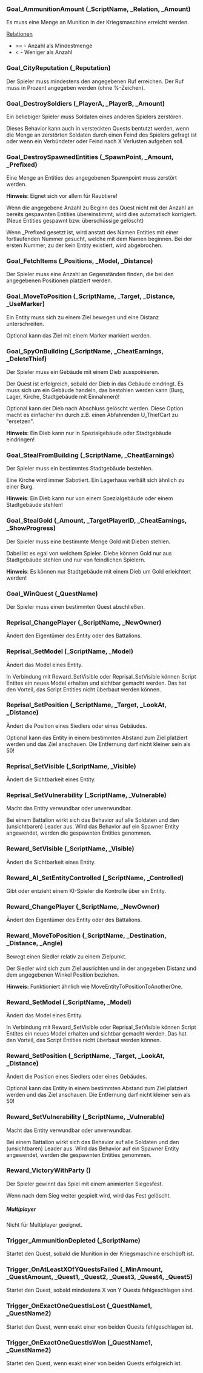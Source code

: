 ### Goal_AmmunitionAmount (_ScriptName, _Relation, _Amount)

Es muss eine Menge an Munition in der Kriegsmaschine erreicht werden.

 <u>Relationen</u>
 <ul>
 <li>>= - Anzahl als Mindestmenge</li>
 <li>< - Weniger als Anzahl</li>
 </ul>


### Goal_CityReputation (_Reputation)

Der Spieler muss mindestens den angegebenen Ruf erreichen.  Der Ruf muss
 in Prozent angegeben werden (ohne %-Zeichen).


### Goal_DestroySoldiers (_PlayerA, _PlayerB, _Amount)

Ein beliebiger Spieler muss Soldaten eines anderen Spielers zerstören.

 Dieses Behavior kann auch in versteckten Quests bentutzt werden, wenn die
 Menge an zerstörten Soldaten durch einen Feind des Spielers gefragt ist oder
 wenn ein Verbündeter oder Feind nach X Verlusten aufgeben soll.


### Goal_DestroySpawnedEntities (_SpawnPoint, _Amount, _Prefixed)

Eine Menge an Entities des angegebenen Spawnpoint muss zerstört werden.

 <b>Hinweis</b>: Eignet sich vor allem für Raubtiere!

 Wenn die angegebene Anzahl zu Beginn des Quest nicht mit der Anzahl an
 bereits gespawnten Entities übereinstimmt, wird dies automatisch korrigiert.
 (Neue Entities gespawnt bzw. überschüssige gelöscht)

 Wenn _Prefixed gesetzt ist, wird anstatt des Namen Entities mit einer
 fortlaufenden Nummer gesucht, welche mit dem Namen beginnen. Bei der
 ersten Nummer, zu der kein Entity existiert, wird abgebrochen.


### Goal_FetchItems (_Positions, _Model, _Distance)

Der Spieler muss eine Anzahl an Gegenständen finden, die bei den angegebenen
 Positionen platziert werden.

### Goal_MoveToPosition (_ScriptName, _Target, _Distance, _UseMarker)

Ein Entity muss sich zu einem Ziel bewegen und eine Distanz unterschreiten.

 Optional kann das Ziel mit einem Marker markiert werden.


### Goal_SpyOnBuilding (_ScriptName, _CheatEarnings, _DeleteThief)

Der Spieler muss ein Gebäude mit einem Dieb ausspoinieren.

 Der Quest ist erfolgreich, sobald der Dieb in das Gebäude eindringt. Es
 muss sich um ein Gebäude handeln, das bestohlen werden kann (Burg, Lager,
 Kirche, Stadtgebäude mit Einnahmen)!

 Optional kann der Dieb nach Abschluss gelöscht werden. Diese Option macht
 es einfacher ihn durch z.B. einen Abfahrenden U_ThiefCart zu "ersetzen".

 <b>Hinweis</b>: Ein Dieb kann nur in Spezialgebäude oder Stadtgebäude
 eindringen!


### Goal_StealFromBuilding (_ScriptName, _CheatEarnings)

Der Spieler muss ein bestimmtes Stadtgebäude bestehlen.

 Eine Kirche wird immer Sabotiert. Ein Lagerhaus verhält sich ähnlich zu
 einer Burg.

 <b>Hinweis</b>: Ein Dieb kann nur von einem Spezialgebäude oder einem
 Stadtgebäude stehlen!


### Goal_StealGold (_Amount, _TargetPlayerID, _CheatEarnings, _ShowProgress)

Der Spieler muss eine bestimmte Menge Gold mit Dieben stehlen.

 Dabei ist es egal von welchem Spieler. Diebe können Gold nur aus
 Stadtgebäude stehlen und nur von feindlichen Spielern.

 <b>Hinweis</b>: Es können nur Stadtgebäude mit einem Dieb um Gold
 erleichtert werden!


### Goal_WinQuest (_QuestName)

Der Spieler muss einen bestimmten Quest abschließen.

### Reprisal_ChangePlayer (_ScriptName, _NewOwner)

Ändert den Eigentümer des Entity oder des Battalions.

### Reprisal_SetModel (_ScriptName, _Model)

Ändert das Model eines Entity.

 In Verbindung mit Reward_SetVisible oder Reprisal_SetVisible können
 Script Entites ein neues Model erhalten und sichtbar gemacht werden.
 Das hat den Vorteil, das Script Entities nicht überbaut werden können.


### Reprisal_SetPosition (_ScriptName, _Target, _LookAt, _Distance)

Ändert die Position eines Siedlers oder eines Gebäudes.

 Optional kann das Entity in einem bestimmten Abstand zum Ziel platziert
 werden und das Ziel anschauen. Die Entfernung darf nicht kleiner sein als 50!


### Reprisal_SetVisible (_ScriptName, _Visible)

Ändert die Sichtbarkeit eines Entity.

### Reprisal_SetVulnerability (_ScriptName, _Vulnerable)

Macht das Entity verwundbar oder unverwundbar.

 Bei einem Battalion wirkt sich das Behavior auf alle Soldaten und den
 (unsichtbaren) Leader aus. Wird das Behavior auf ein Spawner Entity
 angewendet, werden die gespawnten Entities genommen.


### Reward_SetVisible (_ScriptName, _Visible)

Ändert die Sichtbarkeit eines Entity.

### Reward_AI_SetEntityControlled (_ScriptName, _Controlled)

Gibt oder entzieht einem KI-Spieler die Kontrolle über ein Entity.

### Reward_ChangePlayer (_ScriptName, _NewOwner)

Ändert den Eigentümer des Entity oder des Battalions.

### Reward_MoveToPosition (_ScriptName, _Destination, _Distance, _Angle)

Bewegt einen Siedler relativ zu einem Zielpunkt.

 Der Siedler wird sich zum Ziel ausrichten und in der angegeben Distanz
 und dem angegebenen Winkel Position beziehen.

 <p><b>Hinweis:</b> Funktioniert ähnlich wie MoveEntityToPositionToAnotherOne.
 </p>


### Reward_SetModel (_ScriptName, _Model)

Ändert das Model eines Entity.

 In Verbindung mit Reward_SetVisible oder Reprisal_SetVisible können
 Script Entites ein neues Model erhalten und sichtbar gemacht werden.
 Das hat den Vorteil, das Script Entities nicht überbaut werden können.


### Reward_SetPosition (_ScriptName, _Target, _LookAt, _Distance)

Ändert die Position eines Siedlers oder eines Gebäudes.

 Optional kann das Entity in einem bestimmten Abstand zum Ziel platziert
 werden und das Ziel anschauen. Die Entfernung darf nicht kleiner sein
 als 50!


### Reward_SetVulnerability (_ScriptName, _Vulnerable)

Macht das Entity verwundbar oder unverwundbar.

 Bei einem Battalion wirkt sich das Behavior auf alle Soldaten und den
 (unsichtbaren) Leader aus. Wird das Behavior auf ein Spawner Entity
 angewendet, werden die gespawnten Entities genommen.


### Reward_VictoryWithParty ()

Der Spieler gewinnt das Spiel mit einem animierten Siegesfest.

 Wenn nach dem Sieg weiter gespielt wird, wird das Fest gelöscht.

 <h5>Multiplayer</h5>
 Nicht für Multiplayer geeignet.


### Trigger_AmmunitionDepleted (_ScriptName)

Startet den Quest, sobald die Munition in der Kriegsmaschine erschöpft ist.

### Trigger_OnAtLeastXOfYQuestsFailed (_MinAmount, _QuestAmount, _Quest1, _Quest2, _Quest3, _Quest4, _Quest5)

Startet den Quest, sobald mindestens X von Y Quests fehlgeschlagen sind.

### Trigger_OnExactOneQuestIsLost (_QuestName1, _QuestName2)

Startet den Quest, wenn exakt einer von beiden Quests fehlgeschlagen ist.

### Trigger_OnExactOneQuestIsWon (_QuestName1, _QuestName2)

Startet den Quest, wenn exakt einer von beiden Quests erfolgreich ist.

